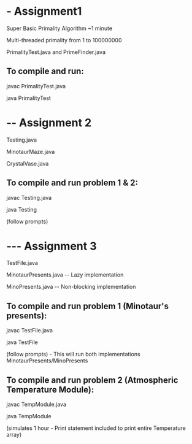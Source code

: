 # - Assignment1
Super Basic Primality Algorithm ~1 minute

Multi-threaded primality from 1 to 100000000

PrimalityTest.java and PrimeFinder.java

## To compile and run:

javac PrimalityTest.java

java PrimalityTest

# -- Assignment 2
Testing.java

MinotaurMaze.java

CrystalVase.java

## To compile and run problem 1 & 2:

javac Testing.java

java Testing

(follow prompts)

# --- Assignment 3

TestFile.java

MinotaurPresents.java -- Lazy implementation

MinoPresents.java -- Non-blocking implementation

## To compile and run problem 1 (Minotaur's presents):

javac TestFile.java

java TestFile

(follow prompts) - This will run both implementations MinotaurPresents/MinoPresents

## To compile and run problem 2 (Atmospheric Temperature Module):

javac TempModule.java

java TempModule

(simulates 1 hour - Print statement included to print entire Temperature array)

